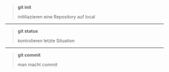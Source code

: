 >**git init**
>
>initiliazieren eine Repository auf local

------

>**git status**
>
>kontrolieren letzte Situation

----

>**git commit**
>
>man macht commit